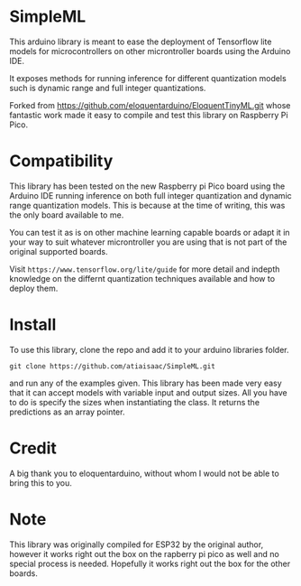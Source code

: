 # SimpleML

This arduino library is meant to ease the deployment of 
Tensorflow lite models for microcontrollers on other 
microntroller boards using the Arduino IDE.

It exposes methods for running inference for different
quantization models such is dynamic range and full integer 
quantizations.

Forked from https://github.com/eloquentarduino/EloquentTinyML.git 
whose fantastic work made it easy to compile and test this 
library on Raspberry Pi Pico.

# Compatibility

This library has been tested on the new Raspberry pi Pico 
board using the Arduino IDE running inference on both full 
integer quantization and dynamic range quantization models.
This is because at the time of writing, this was the only
board available to me.

You can test it as is on other machine learning capable 
boards or adapt it in your way to suit whatever microntroller 
you are using that is not part of the original supported boards.

Visit ```https://www.tensorflow.org/lite/guide```
for more detail and indepth knowledge on the differnt 
quantization techniques available and how to deploy them.

# Install

To use this library, clone the repo and add it to your arduino libraries folder.

```git clone https://github.com/atiaisaac/SimpleML.git```

and run any of the examples given. This library has been made very easy that
it can accept models with variable input and output sizes. All you have to do 
is specify the sizes when instantiating the class. It returns
the predictions as an array pointer.

# Credit

A big thank you to eloquentarduino, without whom I would not be able to bring this to you.

# Note

This library was originally compiled for ESP32 by the original author,
however it works right out the box on the rapberry pi pico as well 
and no special process is needed. Hopefully it works right out the 
box for the other boards.
